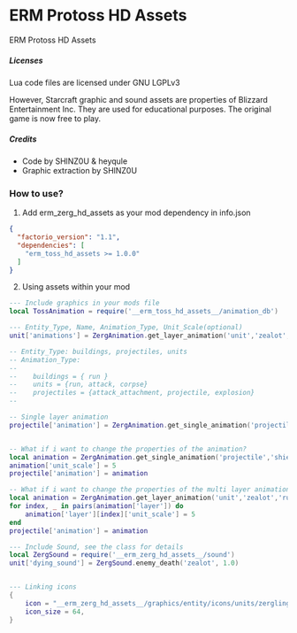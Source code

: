 # ERM Protoss HD Assets
ERM Protoss HD Assets

##### Licenses
Lua code files are licensed under GNU LGPLv3

However, Starcraft graphic and sound assets are properties of Blizzard Entertainment Inc.  They are used for educational purposes. The original game is now free to play.

##### Credits
- Code by SHlNZ0U & heyqule
- Graphic extraction by SHlNZ0U


### How to use?
1. Add erm_zerg_hd_assets as your mod dependency in info.json
```json
{
  "factorio_version": "1.1",
  "dependencies": [
    "erm_toss_hd_assets >= 1.0.0"
  ]
}
```
2. Using assets within your mod
```lua
--- Include graphics in your mods file
local TossAnimation = require('__erm_toss_hd_assets__/animation_db')

--- Entity_Type, Name, Animation_Type, Unit_Scale(optional)
unit['animations'] = ZergAnimation.get_layer_animation('unit','zealot','run')

-- Entity_Type: buildings, projectiles, units
-- Animation_Type: 
--
--    buildings = { run }
--    units = {run, attack, corpse}
--    projectiles = {attack_attachment, projectile, explosion}
--

-- Single layer animation
projectile['animation'] = ZergAnimation.get_single_animation('projectiles','shield_battery','explosion')


-- What if i want to change the properties of the animation?
local animation = ZergAnimation.get_single_animation('projectile','shield_battery', 'explosion')
animation['unit_scale'] = 5
projectile['animation'] = animation

-- What if i want to change the properties of the multi layer animation?
local animation = ZergAnimation.get_layer_animation('unit','zealot','run')
for index, _ in pairs(animation['layer']) do
    animation['layer'][index]['unit_scale'] = 5    
end
projectile['animation'] = animation

--- Include Sound, see the class for details 
local ZergSound = require('__erm_zerg_hd_assets__/sound')
unit['dying_sound'] = ZergSound.enemy_death('zealot', 1.0)


--- Linking icons
{
    icon = "__erm_zerg_hd_assets__/graphics/entity/icons/units/zergling.png",
    icon_size = 64,
} 
```